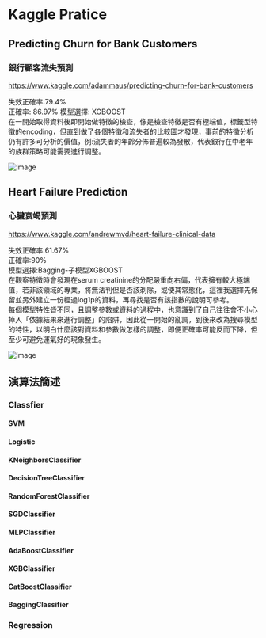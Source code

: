 
# Kaggle Pratice

## Predicting Churn for Bank Customers  
### 銀行顧客流失預測  
https://www.kaggle.com/adammaus/predicting-churn-for-bank-customers  

失效正確率:79.4%  
正確率: 86.97%
模型選擇: XGBOOST  
  在一開始取得資料後即開始做特徵的檢查，像是檢查特徵是否有極端值，標籤型特徵的encoding，但直到做了各個特徵和流失者的比較圖才發現，事前的特徵分析仍有許多可分析的價值，例:流失者的年齡分佈普遍較為發散，代表銀行在中老年的族群策略可能需要進行調整。  

  
![image](https://user-images.githubusercontent.com/34003955/124261984-0c081180-db64-11eb-9473-95661273f76d.png)
  
  
  
  
## Heart Failure Prediction  
### 心臟衰竭預測  
https://www.kaggle.com/andrewmvd/heart-failure-clinical-data  

失效正確率:61.67%  
正確率:90%  
模型選擇:Bagging-子模型XGBOOST   
  在觀察特徵時會發現在serum creatinine的分配嚴重向右偏，代表擁有較大極端值，若非該領域的專業，將無法判但是否該剃除，或使其常態化，這裡我選擇先保留並另外建立一份經過log1p的資料，再尋找是否有該指數的說明可參考。  
  每個模型特性皆不同，且調整參數或資料的過程中，也意識到了自己往往會不小心掉入「依據結果來進行調整」的陷阱，因此從一開始的亂調，到後來改為搜尋模型的特性，以明白什麼該對資料和參數做怎樣的調整，即便正確率可能反而下降，但至少可避免運氣好的現象發生。  

![image](https://user-images.githubusercontent.com/34003955/124262095-2fcb5780-db64-11eb-8a8a-4562cff39db5.png)

## 演算法簡述  

### Classfier    
#### SVM  
#### Logistic  
#### KNeighborsClassifier   
#### DecisionTreeClassifier  
#### RandomForestClassifier  
#### SGDClassifier  
#### MLPClassifier  
#### AdaBoostClassifier  
#### XGBClassifier  
#### CatBoostClassifier  
#### BaggingClassifier  

### Regression  
